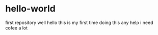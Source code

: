 # hello-world
first repository
well hello this is my first time doing this any help
i need cofee a lot 
